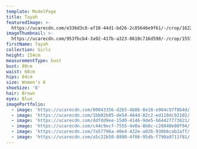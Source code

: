 ```yaml
---
template: ModelPage
title: Tayah
featuredImage: >-
  https://ucarecdn.com/e336d3c6-af10-44d1-bd26-2c85646e9f61/-/crop/1622x952/0,107/-/preview/
imageThumbnail: >-
  https://ucarecdn.com/953fbcb4-3a92-417b-a323-8610c716d598/-/crop/1557x2053/75,0/-/preview/
firstName: Tayah
collection: Girls
height: 154cm
measurementType: bust
bust: 80cm
waist: 68cm
hips: 84cm
size: Women's 6
shoeSize: '8'
hair: Brown
eyes: Blue
imagePortfolio:
  - image: 'https://ucarecdn.com/00043356-d2b5-4b0b-8e18-e964c97f8b4d/'
  - image: 'https://ucarecdn.com/1bb02b05-de54-464d-82c2-ed110dc92102/'
  - image: 'https://ucarecdn.com/ddfdd9ee-15d0-4146-9de5-b64427773821/'
  - image: 'https://ucarecdn.com/c44c9ecf-7555-4e0a-8b6c-c26040e80f94/'
  - image: 'https://ucarecdn.com/7a57796a-40e4-422e-a026-936b6cab2aff/'
  - image: 'https://ucarecdn.com/a5c22b50-8890-4f06-95db-f790a9711f81/'
---
```


